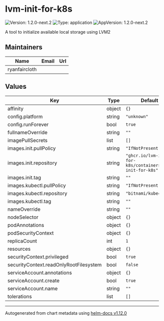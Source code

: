 # lvm-init-for-k8s

![Version: 1.2.0-next.2](https://img.shields.io/badge/Version-1.2.0--next.2-informational?style=flat-square) ![Type: application](https://img.shields.io/badge/Type-application-informational?style=flat-square) ![AppVersion: 1.2.0-next.2](https://img.shields.io/badge/AppVersion-1.2.0--next.2-informational?style=flat-square)

A tool to initialize available local storage using LVM2

## Maintainers

| Name | Email | Url |
| ---- | ------ | --- |
| ryanfaircloth |  |  |

## Values

| Key | Type | Default | Description |
|-----|------|---------|-------------|
| affinity | object | `{}` |  |
| config.platform | string | `"unknown"` |  |
| config.runForever | bool | `true` |  |
| fullnameOverride | string | `""` |  |
| imagePullSecrets | list | `[]` |  |
| images.init.pullPolicy | string | `"IfNotPresent"` |  |
| images.init.repository | string | `"ghcr.io/lvm-init-for-k8s/containers/lvm-init-for-k8s"` |  |
| images.init.tag | string | `""` |  |
| images.kubectl.pullPolicy | string | `"IfNotPresent"` |  |
| images.kubectl.repository | string | `"bitnami/kubectl"` |  |
| images.kubectl.tag | string | `""` |  |
| nameOverride | string | `""` |  |
| nodeSelector | object | `{}` |  |
| podAnnotations | object | `{}` |  |
| podSecurityContext | object | `{}` |  |
| replicaCount | int | `1` |  |
| resources | object | `{}` |  |
| securityContext.privileged | bool | `true` |  |
| securityContext.readOnlyRootFilesystem | bool | `false` |  |
| serviceAccount.annotations | object | `{}` |  |
| serviceAccount.create | bool | `true` |  |
| serviceAccount.name | string | `""` |  |
| tolerations | list | `[]` |  |

----------------------------------------------
Autogenerated from chart metadata using [helm-docs v1.12.0](https://github.com/norwoodj/helm-docs/releases/v1.12.0)
